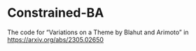 # Constrained-BA

The code for “Variations on a Theme by Blahut and Arimoto” in https://arxiv.org/abs/2305.02650
